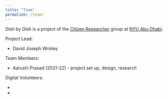 ```yaml
---
title: "Team"
permalink: /team/
---
```


Dish by Dish is a project of the [Citizen Researcher](https://citizenresearcher.hosting.nyu.edu/) group at [NYU Abu Dhabi](https://nyuad.nyu.edu/en/). 

Project Lead:

* David Joseph Wrisley 

Team Members: 

* Aarushi Prasad (2021-22) - project set up, design, research

Digital Volunteers: 

* 
*


